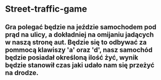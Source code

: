 # Street-traffic-game


## Gra polegać będzie na jeździe samochodem pod prąd na ulicy, a dokładniej na omijaniu jadących w naszą stronę aut. Będzie się to odbywać za pommocą klawiszy 'a' oraz 'd', nasz samochód będzie posiadał określoną ilość żyć, wynik będzie stanowił czas jaki udało nam się przeżyć na drodze.
